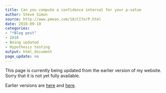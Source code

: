 ```yaml
---
title: Can you compute a confidence interval for your p-value
author: Steve Simon
source: http://www.pmean.com/10/CIforP.html
date: 2010-09-10
categories:
- "*Blog post"
- 2010
- Being updated
- Hypothesis testing
output: html_document
page_update: no
---
```


This page is currently being updated from the earlier version of my website. Sorry that it is not yet fully available.

<!---More--->

Earlier versions are [here][sim1] and [here][sim2].

[sim1]: http://www.pmean.com/10/CIforP.html
[sim2]: http://new.pmean.com/ci-for-p-value/
